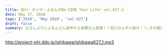 ```yaml
---
title: 石川・ホンマ・ぶるんのBe-SIDE Your Life! vol.627-1
date: May 27, 2018
tags: ['2018', 'May 2018', 'vol.627']
draft: false
summary: ひさしぶりにぶるんさん途中から本間さん登場！！石川さんが人助け！？…その結果…MIURA
---
```


http://project-phi.ddo.jp/ishikawa/ishikawa627_1.mp3